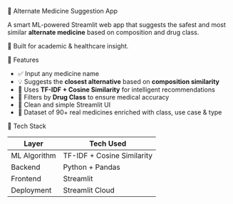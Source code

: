 💊 Alternate Medicine Suggestion App

A smart ML-powered Streamlit web app that suggests the safest and most similar **alternate medicine** based on composition and drug class.

🚀 Built for academic & healthcare insight.

📌 Features

- ✅ Input any medicine name
- 💡 Suggests the **closest alternative** based on **composition similarity**
- 🧠 Uses **TF-IDF + Cosine Similarity** for intelligent recommendations
- 💉 Filters by **Drug Class** to ensure medical accuracy
- 🌈 Clean and simple Streamlit UI 
- 📁 Dataset of 90+ real medicines enriched with class, use case & type

🧠 Tech Stack

| Layer         | Tech Used                   |
|---------------|-----------------------------|
| ML Algorithm  | TF-IDF + Cosine Similarity  |
| Backend       | Python + Pandas             |
| Frontend      | Streamlit                   |
| Deployment    | Streamlit Cloud             |


